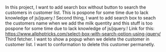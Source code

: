 In this project, I want to add search box without button to search the customers in customer list. This is pospone for some time due to lack knowledge  of js/jquery.!
Second thing, I want to add search box to seach the customers name when we add the milk quentity and this stuff is too pospone for some time due to lack knowledge of js/jquery.! Link for this: https://www.allphptricks.com/select-box-with-search-option-using-jquery/
Third fetcher. I want to show a popup when we delete the customer in customer list. I want to conformation to delete this customer permanetly.